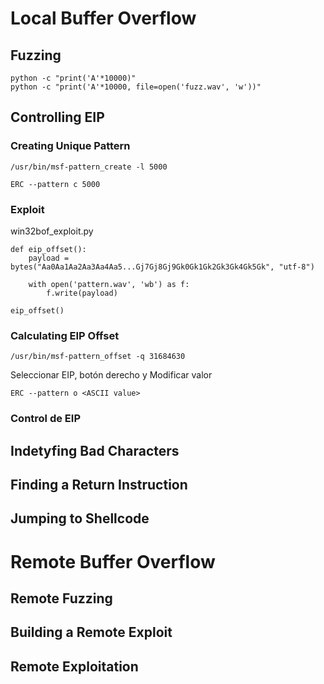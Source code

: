 # Local Buffer Overflow
## Fuzzing

```
python -c "print('A'*10000)"
python -c "print('A'*10000, file=open('fuzz.wav', 'w'))"
```

## Controlling EIP

### Creating Unique Pattern

```
/usr/bin/msf-pattern_create -l 5000
```

```
ERC --pattern c 5000
```

### Exploit

win32bof_exploit.py

```
def eip_offset():
	payload = bytes("Aa0Aa1Aa2Aa3Aa4Aa5...Gj7Gj8Gj9Gk0Gk1Gk2Gk3Gk4Gk5Gk", "utf-8")

	with open('pattern.wav', 'wb') as f:
		f.write(payload)

eip_offset()
```

### Calculating EIP Offset

```
/usr/bin/msf-pattern_offset -q 31684630
```

Seleccionar EIP, botón derecho y Modificar valor 
```
ERC --pattern o <ASCII value>
```

### Control de EIP

## Indetyfing Bad Characters





## Finding a Return Instruction



## Jumping to Shellcode



# Remote Buffer Overflow

## Remote Fuzzing




## Building a Remote Exploit



## Remote Exploitation